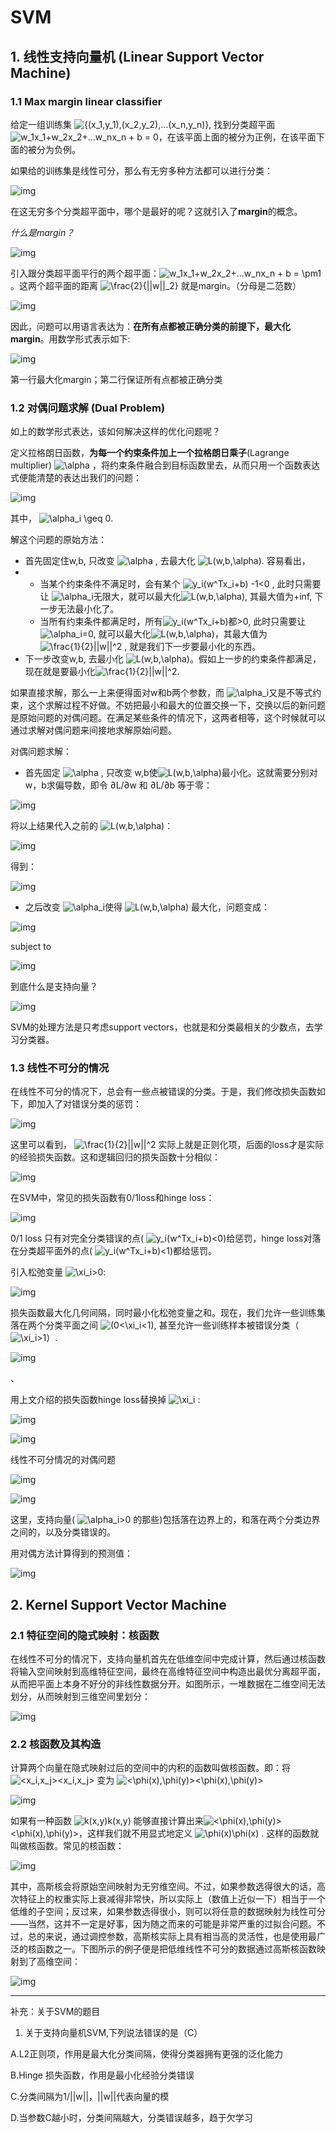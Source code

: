 # SVM



## 1. 线性支持向量机 (Linear Support Vector Machine)

### 1.1 Max margin linear classifier

给定一组训练集 ![\{(x_1,y_1),(x_2,y_2),...(x_n,y_n)\}](https://www.zhihu.com/equation?tex=%5C%7B(x_1%2Cy_1)%2C(x_2%2Cy_2)%2C...(x_n%2Cy_n)%5C%7D), 找到分类超平面 ![w_1x_1+w_2x_2+...w_nx_n + b = 0](https://www.zhihu.com/equation?tex=w_1x_1%2Bw_2x_2%2B...w_nx_n%20%2B%20b%20%3D%200)，在该平面上面的被分为正例，在该平面下面的被分为负例。

如果给的训练集是线性可分，那么有无穷多种方法都可以进行分类：

![img](https://pic3.zhimg.com/v2-3d3574bd5d10e2e18bfd708e6bfb4b0a_b.png)

在这无穷多个分类超平面中，哪个是最好的呢？这就引入了**margin**的概念。

*什么是margin？*

![img](https://pic1.zhimg.com/80/v2-444eb631832101fe107ffa22ccd752e6_1440w.png)

引入跟分类超平面平行的两个超平面：![w_1x_1+w_2x_2+...w_nx_n + b = \pm1](https://www.zhihu.com/equation?tex=w_1x_1%2Bw_2x_2%2B...w_nx_n%20%2B%20b%20%3D%20%5Cpm1)。这两个超平面的距离 ![\frac{2}{||w||_2}](https://www.zhihu.com/equation?tex=%5Cfrac%7B2%7D%7B%7C%7Cw%7C%7C_2%7D) 就是margin。（分母是二范数）

![img](https://pic4.zhimg.com/v2-6ad2f9da0310bb797d324533f600829b_b.png)

因此，问题可以用语言表达为：**在所有点都被正确分类的前提下，最大化margin**。用数学形式表示如下:

![img](https://pic4.zhimg.com/v2-d0dba91b9e3ce73bb730d09ae540c693_b.png)

第一行最大化margin；第二行保证所有点都被正确分类



### 1.2 对偶问题求解 (Dual Problem)

如上的数学形式表达，该如何解决这样的优化问题呢？

定义拉格朗日函数，**为每一个约束条件加上一个拉格朗日乘子**(Lagrange multiplier) ![\alpha](https://www.zhihu.com/equation?tex=%5Calpha) ，将约束条件融合到目标函数里去，从而只用一个函数表达式便能清楚的表达出我们的问题：

![img](https://pic4.zhimg.com/v2-07056725a89d4a64e32aefab74b3e063_b.png)

其中， ![\alpha_i \geq 0](https://www.zhihu.com/equation?tex=%5Calpha_i%20%5Cgeq%200).

解这个问题的原始方法：

- 首先固定住w,b, 只改变 ![\alpha](https://www.zhihu.com/equation?tex=%5Calpha) , 去最大化 ![L(w,b,\alpha)](https://www.zhihu.com/equation?tex=L(w%2Cb%2C%5Calpha)). 容易看出，
- - 当某个约束条件不满足时，会有某个 ![y_i(w^Tx_i+b) -1<0](https://www.zhihu.com/equation?tex=y_i(w%5ETx_i%2Bb)%20-1%3C0) , 此时只需要让 ![\alpha_i](https://www.zhihu.com/equation?tex=%5Calpha_i)无限大，就可以最大化![L(w,b,\alpha)](https://www.zhihu.com/equation?tex=L(w%2Cb%2C%5Calpha)), 其最大值为+inf, 下一步无法最小化了。
  - 当所有约束条件都满足时，所有![y_i(w^Tx_i+b)](https://www.zhihu.com/equation?tex=y_i(w%5ETx_i%2Bb))都>0, 此时只需要让 ![\alpha_i](https://www.zhihu.com/equation?tex=%5Calpha_i)=0, 就可以最大化![L(w,b,\alpha)](https://www.zhihu.com/equation?tex=L(w%2Cb%2C%5Calpha))，其最大值为 ![\frac{1}{2}||w||^2](https://www.zhihu.com/equation?tex=%5Cfrac%7B1%7D%7B2%7D%7C%7Cw%7C%7C%5E2) , 就是我们下一步要最小化的东西。
- 下一步改变w,b, 去最小化 ![L(w,b,\alpha)](https://www.zhihu.com/equation?tex=L(w%2Cb%2C%5Calpha))。假如上一步的约束条件都满足，现在就是要最小化![\frac{1}{2}||w||^2](https://www.zhihu.com/equation?tex=%5Cfrac%7B1%7D%7B2%7D%7C%7Cw%7C%7C%5E2).

如果直接求解，那么一上来便得面对w和b两个参数，而 ![\alpha_i](https://www.zhihu.com/equation?tex=%5Calpha_i)又是不等式约束，这个求解过程不好做。不妨把最小和最大的位置交换一下，交换以后的新问题是原始问题的对偶问题。在满足某些条件的情况下，这两者相等，这个时候就可以通过求解对偶问题来间接地求解原始问题。

对偶问题求解：

- 首先固定 ![\alpha](https://www.zhihu.com/equation?tex=%5Calpha) , 只改变 w,b使![L(w,b,\alpha)](https://www.zhihu.com/equation?tex=L(w%2Cb%2C%5Calpha))最小化。这就需要分别对w，b求偏导数，即令 ∂L/∂w 和 ∂L/∂b 等于零：

![img](https://pic3.zhimg.com/v2-84ba37f09e93f62ab23693a5f716574e_b.png)

将以上结果代入之前的 ![L(w,b,\alpha)](https://www.zhihu.com/equation?tex=L(w%2Cb%2C%5Calpha))：

![img](https://pic4.zhimg.com/v2-07056725a89d4a64e32aefab74b3e063_b.png)

得到：

![img](https://pic2.zhimg.com/v2-1d46b7c483bd441b97e3e5cc04667cd9_b.png)

- 之后改变 ![\alpha_i](https://www.zhihu.com/equation?tex=%5Calpha_i)使得 ![L(w,b,\alpha)](https://www.zhihu.com/equation?tex=L(w%2Cb%2C%5Calpha)) 最大化，问题变成：

![img](https://pic2.zhimg.com/v2-a809a0e756f65edd07ab68205f23a849_b.png)

subject to 

![img](https://pic2.zhimg.com/v2-2cb13f9edc0c78d4bfe1251a5465edc9_b.png)



到底什么是支持向量？

![img](https://pic2.zhimg.com/v2-748de1790623045206a6f7c2cfd1c629_b.png)

SVM的处理方法是只考虑support vectors，也就是和分类最相关的少数点，去学习分类器。



### 1.3 线性不可分的情况

在线性不可分的情况下，总会有一些点被错误的分类。于是，我们修改损失函数如下，即加入了对错误分类的惩罚：

![img](https://pic4.zhimg.com/v2-5f87480a6eec0d8ee367675ac4125e1b_b.png)

这里可以看到， ![\frac{1}{2}||w||^2](https://www.zhihu.com/equation?tex=%5Cfrac%7B1%7D%7B2%7D%7C%7Cw%7C%7C%5E2) 实际上就是正则化项，后面的loss才是实际的经验损失函数。这和逻辑回归的损失函数十分相似：

![img](https://pic2.zhimg.com/v2-b56d43630bc3734d17c6b56275cf9585_b.jpeg)

在SVM中，常见的损失函数有0/1loss和hinge loss：

![img](https://pic1.zhimg.com/v2-d9b00906010e0880bd963742f71c75b4_b.jpeg)

0/1 loss 只有对完全分类错误的点( ![y_i(w^Tx_i+b)<0](https://www.zhihu.com/equation?tex=y_i(w%5ETx_i%2Bb)%3C0))给惩罚，hinge loss对落在分类超平面外的点( ![y_i(w^Tx_i+b)<1](https://www.zhihu.com/equation?tex=y_i(w%5ETx_i%2Bb)%3C1))都给惩罚。

引入松弛变量 ![\xi_i>0](https://www.zhihu.com/equation?tex=%5Cxi_i%3E0):

![img](https://pic4.zhimg.com/v2-3a8c6662760cd46b7b02cc07c0fa043f_b.png)

损失函数最大化几何间隔，同时最小化松弛变量之和。现在，我们允许一些训练集落在两个分类平面之间 ![(0<\xi_i<1)](https://www.zhihu.com/equation?tex=(0%3C%5Cxi_i%3C1)), 甚至允许一些训练样本被错误分类（ ![\xi_i>1](https://www.zhihu.com/equation?tex=%5Cxi_i%3E1)）.

![img](https://pic4.zhimg.com/v2-fbcafa53d615d8cb5eafe8d5050aa5c7_b.png)

、

用上文介绍的损失函数hinge loss替换掉 ![\xi_i](https://www.zhihu.com/equation?tex=%5Cxi_i) :

![img](https://pic4.zhimg.com/v2-ebb3afe15f673affe4df0e227457b293_b.jpeg)



![img](https://pic4.zhimg.com/v2-3e6480057a577b94b3683180dca0956b_b.jpeg)

线性不可分情况的对偶问题

![img](https://pic4.zhimg.com/v2-73b4f1eca05bb0d1ae99831fc3edd757_b.png)

![img](https://pic1.zhimg.com/v2-c49f260d2e34a7cb7fff206dd8c20568_b.png)

这里，支持向量( ![\alpha_i>0](https://www.zhihu.com/equation?tex=%5Calpha_i%3E0) 的那些)包括落在边界上的，和落在两个分类边界之间的，以及分类错误的。

用对偶方法计算得到的预测值：

![img](https://pic1.zhimg.com/v2-e67f1d4f6a37b5ad0bff8802ec2639b4_b.jpeg)

## 2. Kernel Support Vector Machine

### 2.1 特征空间的隐式映射：核函数

在线性不可分的情况下，支持向量机首先在低维空间中完成计算，然后通过核函数将输入空间映射到高维特征空间，最终在高维特征空间中构造出最优分离超平面，从而把平面上本身不好分的非线性数据分开。如图所示，一堆数据在二维空间无法划分，从而映射到三维空间里划分：

![img](https://pic3.zhimg.com/v2-6e372f4829eb3ce5ecd44da54d9ac46a_b.png)

### 2.2 核函数及其构造

计算两个向量在隐式映射过后的空间中的内积的函数叫做核函数。即：将 ![<x_i,x_j>](https://www.zhihu.com/equation?tex=%3Cx_i%2Cx_j%3E)<x_i,x_j> 变为 ![<\phi(x),\phi(y)>](https://www.zhihu.com/equation?tex=%3C%5Cphi(x)%2C%5Cphi(y)%3E)<\phi(x),\phi(y)> 

![img](https://pic4.zhimg.com/v2-805c6fc912aca75c54ea2d2400dcb323_b.png)

如果有一种函数 ![k(x,y)](https://www.zhihu.com/equation?tex=k(x%2Cy))k(x,y) 能够直接计算出来![<\phi(x),\phi(y)>](https://www.zhihu.com/equation?tex=%3C%5Cphi(x)%2C%5Cphi(y)%3E)<\phi(x),\phi(y)>，这样我们就不用显式地定义 ![\phi(x)](https://www.zhihu.com/equation?tex=%5Cphi(x))\phi(x) . 这样的函数就叫做核函数。常见的核函数：

![img](https://pic1.zhimg.com/v2-ef14e910be235e52ad1d98a610ec06d0_b.jpeg)

其中，高斯核会将原始空间映射为无穷维空间。不过，如果参数选得很大的话，高次特征上的权重实际上衰减得非常快，所以实际上（数值上近似一下）相当于一个低维的子空间；反过来，如果参数选得很小，则可以将任意的数据映射为线性可分——当然，这并不一定是好事，因为随之而来的可能是非常严重的过拟合问题。不过，总的来说，通过调控参数，高斯核实际上具有相当高的灵活性，也是使用最广泛的核函数之一。下图所示的例子便是把低维线性不可分的数据通过高斯核函数映射到了高维空间：

![img](https://pic2.zhimg.com/v2-6b1d6f45795767ae6b07395bfa66e819_b.png)

------

补充：关于SVM的题目

1. 关于支持向量机SVM,下列说法错误的是（C） 

  A.L2正则项，作用是最大化分类间隔，使得分类器拥有更强的泛化能力

  B.Hinge 损失函数，作用是最小化经验分类错误

  C.分类间隔为1/||w||，||w||代表向量的模

  D.当参数C越小时，分类间隔越大，分类错误越多，趋于欠学习